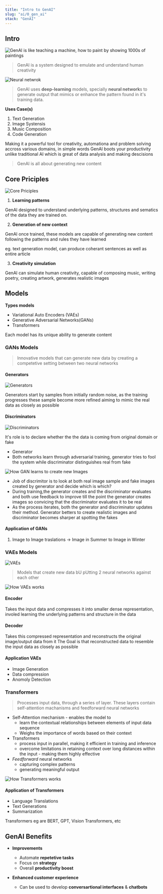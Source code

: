 ```yaml
---
title: "Intro to GenAI"
slug: "ai/0_gen_ai"
stack: "GenAI"
---
```


## Intro

![GenAI is like teaching a machine, how to paint by showing 1000s of paintings](../../../src/images/ai/gen_ai/gi-14.png)

> GenAI is a system designed to emulate and understand human creativity

![Neural netwrok](../../../src/images/ai/gen_ai/gi-15.png)

> GenAI uses **deep-learning** models, specially **neural network**s to generate output that mimics or enhance the pattern found in it's training data.

**Uses Case(s)**

1. Text Generation
2. Image Systensis
3. Music Composition
4. Code Generation

Making it a powerful tool for creativity, automationa and problem solving accross various domains, in simple words GenAI boots your productivity unlike traditional AI which is great of data analysis and making descisions

> GenAI is all about generating new content

## Core Priciples

![Core Priciples](../../../src/images/ai/gen_ai/gi-16.png)

1. **Learning patterns**

GenAI designed to understand underlying patterns, structures and sematics of the data they are trained on.

2. **Generation of new context**

GenAI once trained, these models are capable of generating new content following the patterns and rules they have learned

eg. text generation model, can produce coherant sentences as well as entire article

3. **Creativity simulation**

GenAI can simulate human creativity, capable of composing music, writing poetry, creating artwork, generates realistic images

## Models

**Types models**

- Variational Auto Encoders (VAEs)
- Generative Adversarial Networks(GANs)
- Transformers

Each model has its unique ability to generate content

### GANs Models

> Innovative models that can generate new data by creating a competetive setting between two neural networks

#### Generators

![Generators](../../../src/images/ai/gen_ai/gi-17.png)

Generators start by samples from initially random noise, as the training progresses these sample become more refined aiming to mimic the real data as closely as possible

#### Discriminators

![Discriminators](../../../src/images/ai/gen_ai/gi-18.png)

It's role is to declare whether the the data is coming from original domain or fake

- Generator
- Both networks learn through adversarial training, generator tries to fool the system while discriminator distinguishes real from fake

![How GAN learns to create new Images](../../../src/images/ai/gen_ai/gi-19.png)

- Job of discrimitor is to look at both real image sample and fake images created by generator and decide which is which?
- During training,the generator creates and the discriminator evaluates
  and both use feedback to improve till the point the generator creates images so convicing that the discriminator evaluates it to be real
- As the process iterates, both the generator and discriminator updates their method. Generator betters to create realistic images and discriminator becomes sharper at spotting the fakes

#### Application of GANs

1. Image to Image traslations -> Image in Summer to Image in Winter

### VAEs Models

![VAEs](../../../src/images/ai/gen_ai/gi-20.png)

> Models that create new data bU pUtting 2 neural networks against each other

![How VAEs works](../../../src/images/ai/gen_ai/gi-21.png)

#### Encoder

Takes the input data and compresses it into smaller dense representation, involed learning the underlying patterns and structure in the data

#### Decoder

Takes this compressed representation and reconstructs the original image/output data from it
The Goal is that reconstructed data to resemble the input data as closely as possible

#### Application VAEs

- Image Generation
- Data compression
- Anomoly Detection

### Transformers

> Processes input data, through a series of layer. These layers contain self-attention machanisms and feedforward neural networks

- Self-Attention mechanism - enables the model to
  - learn the contextual relationships between elements of input data sequence
  - Weighs the importance of words based on their context
- Transformers
  - process input in parallel, making it efficient in training and inference
  - overcome limitations in retaining context over long distances within the input - making them highly effective
- _Feedforward_ neural networks
  - capturing complex patterns
  - generating meaningful output

![How Transformers works](../../../src/images/ai/gen_ai/gi-22.png)

#### Application of Transformers

- Language Translations
- Text Generations
- Summarization

Transformers eg are BERT, GPT, Vision Transformers, etc

## GenAI Benefits

- **Improvements**
  - Automate **repetetive tasks**
  - Focus on **strategy**
  - Overall **productivity boost**

- **Enhanced customer experience**
  - Can be used to develop **conversartional interfaces** & **chatbots**

